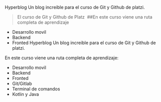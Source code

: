 Hyperblog 
Un blog increible para el curso de Git y Github de platzi. 
> El curso de Git y Github de Platz 
​
##En este curso viene una ruta completa de aprendizaje
* Desarrollo movil
* Backend
* Fronted 
Hyperblog 
Un blog increible para el curso de Git y Github de platzi.


En este curso viene una ruta completa de aprendizaje:
* Desarrollo movil
* Backend
* Fronted
* Git/Gitlab
* Terminal de comandos 
* Kotlin y Java 